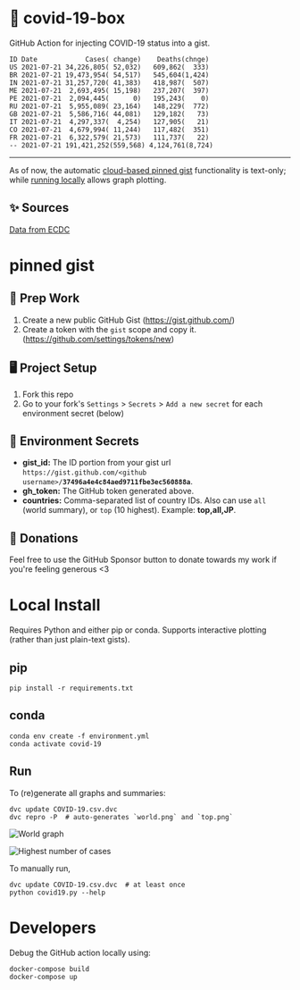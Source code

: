 # 🏥 covid-19-box

GitHub Action for injecting COVID-19 status into a gist.

```
ID Date            Cases( change)    Deaths(chnge)
US 2021-07-21 34,226,805( 52,032)   609,862(  333)
BR 2021-07-21 19,473,954( 54,517)   545,604(1,424)
IN 2021-07-21 31,257,720( 41,383)   418,987(  507)
ME 2021-07-21  2,693,495( 15,198)   237,207(  397)
PE 2021-07-21  2,094,445(      0)   195,243(    0)
RU 2021-07-21  5,955,089( 23,164)   148,229(  772)
GB 2021-07-21  5,586,716( 44,081)   129,182(   73)
IT 2021-07-21  4,297,337(  4,254)   127,905(   21)
CO 2021-07-21  4,679,994( 11,244)   117,482(  351)
FR 2021-07-21  6,322,579( 21,573)   111,737(   22)
-- 2021-07-21 191,421,252(559,568) 4,124,761(8,724)
```

---

As of now, the automatic [cloud-based pinned gist](#pinned-gist) functionality is text-only;
while [running locally](#local-install) allows graph plotting.

## ✨ Sources

[Data from ECDC](https://www.ecdc.europa.eu/en/publications-data/download-todays-data-geographic-distribution-covid-19-cases-worldwide)

# pinned gist

## 🎒 Prep Work
1. Create a new public GitHub Gist (https://gist.github.com/)
1. Create a token with the `gist` scope and copy it. (https://github.com/settings/tokens/new)

## 🖥 Project Setup
1. Fork this repo
1. Go to your fork's `Settings` > `Secrets` > `Add a new secret` for each environment secret (below)

## 🤫 Environment Secrets
- **gist_id:** The ID portion from your gist url `https://gist.github.com/<github username>/`**`37496a4e4c84aed9711fbe3ec560888a`**.
- **gh_token:** The GitHub token generated above.
- **countries:** Comma-separated list of country IDs. Also can use `all` (world summary), or `top` (10 highest). Example: **top,all,JP**.

## 💸 Donations

Feel free to use the GitHub Sponsor button to donate towards my work if you're feeling generous <3

# Local Install

Requires Python and either pip or conda. Supports interactive plotting (rather than just plain-text gists).

## pip

```
pip install -r requirements.txt
```

## conda

```
conda env create -f environment.yml
conda activate covid-19
```

## Run

To (re)generate all graphs and summaries:

```
dvc update COVID-19.csv.dvc
dvc repro -P  # auto-generates `world.png` and `top.png`
```

![World graph](world.png)

![Highest number of cases](top.png)

To manually run,

```
dvc update COVID-19.csv.dvc  # at least once
python covid19.py --help
```

# Developers

Debug the GitHub action locally using:

```
docker-compose build
docker-compose up
```
